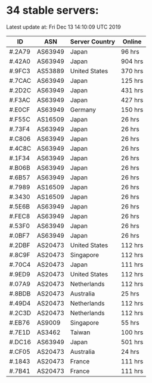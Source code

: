 # 34 stable servers:

Latest update at: Fri Dec 13 14:10:09 UTC 2019

| ID | ASN | Server Country | Online |
| -- | --- | -------------- | ------ |
| #.2A79 | AS63949 | Japan | 96 hrs |
| #.42A0 | AS63949 | Japan | 904 hrs |
| #.9FC3 | AS53889 | United States | 370 hrs |
| #.7CAC | AS63949 | Japan | 125 hrs |
| #.2D2C | AS63949 | Japan | 431 hrs |
| #.F3AC | AS63949 | Japan | 427 hrs |
| #.E0CF | AS63949 | Germany | 150 hrs |
| #.F55C | AS16509 | Japan | 26 hrs |
| #.73F4 | AS63949 | Japan | 26 hrs |
| #.C806 | AS63949 | Japan | 26 hrs |
| #.4C8C | AS63949 | Japan | 26 hrs |
| #.1F34 | AS63949 | Japan | 26 hrs |
| #.B06B | AS63949 | Japan | 26 hrs |
| #.6B57 | AS63949 | Japan | 26 hrs |
| #.7989 | AS16509 | Japan | 26 hrs |
| #.3430 | AS16509 | Japan | 26 hrs |
| #.5E6B | AS63949 | Japan | 26 hrs |
| #.FEC8 | AS63949 | Japan | 26 hrs |
| #.53F0 | AS63949 | Japan | 26 hrs |
| #.0BF7 | AS63949 | Japan | 26 hrs |
| #.2DBF | AS20473 | United States | 112 hrs |
| #.8C9F | AS20473 | Singapore | 112 hrs |
| #.70C4 | AS20473 | Japan | 111 hrs |
| #.9ED9 | AS20473 | United States | 112 hrs |
| #.07A9 | AS20473 | Netherlands | 112 hrs |
| #.8BDB | AS20473 | Australia | 25 hrs |
| #.49D4 | AS20473 | Netherlands | 112 hrs |
| #.2C3D | AS20473 | Netherlands | 112 hrs |
| #.EB76 | AS9009 | Singapore | 55 hrs |
| #.7E1D | AS3462 | Taiwan | 100 hrs |
| #.DC16 | AS63949 | Japan | 501 hrs |
| #.CF05 | AS20473 | Australia | 24 hrs |
| #.1843 | AS20473 | France | 111 hrs |
| #.7B41 | AS20473 | France | 111 hrs |

